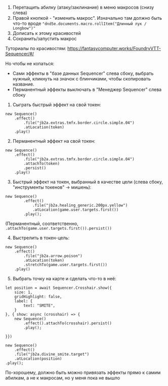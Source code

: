 

 1. Перетащить абилку (атаку/заклинание) в меню макросов (снизу слева)
 2. Правой кнопкой - "изменить макрос".
 Изначально там должно быть что-то вроде `"dnd5e.documents.macro.rollItem("Длинный лук /
    Longbow")"`
 3. Дописать к этому красивостей
 4. Сохранить/запустить макрос

Туториалы по красивостям:
https://fantasycomputer.works/FoundryVTT-Sequencer/#/

Но чтобы не копаться:
- Сами эффекты в "базе данных Sequencer" слева сбоку, выбрать нужный, кликнуть на значок с блинчиками, чтобы скопировать название.
- Перманентный эффекты выключать в "Менеджер Sequencer" слева сбоку

1. Сыграть быстрый эффект на свой токен:
```
new Sequence()
    .effect()
        .file("jb2a.extras.tmfx.border.circle.simple.04")
        .atLocation(token)
    .play()
```

2. Перманентный эффект на свой токен:
```
new Sequence()
    .effect()
        .file("jb2a.extras.tmfx.border.circle.simple.04")
        .attachTo(token)
        .persist()
    .play()
```
3. Быстрый эффект на токен, выбранный в качестве цели (слева сбоку, "инструменты токенов" -> мишень):
```
new Sequence()
        .effect()
            .file("jb2a.healing_generic.200px.yellow")
            .atLocation(game.user.targets.first())
        .play();
```
(Перманентный, соответственно, `.attachTo(game.user.targets.first()).persist())`

4. Выстрелить в токен-цель:
```
new Sequence()
    .effect()
        .file("jb2a.arrow.poison")
        .atLocation(token)
        .stretchTo(game.user.targets.first())
    .play()
```
5. Выбрать точку на карте и сделать что-то в неё:
```
let position = await Sequencer.Crosshair.show({
    size: 1,
    gridHighlight: false,
    label: {
        text: "SMITE",
    }
}, { show: async (crosshair) => {
    new Sequence()
        .effect().attachTo(crosshair).persist()
        .play();

}})

new Sequence()
    .effect()
    .file("jb2a.divine_smite.target")
    .atLocation(position)
.play();
```


По-хорошему, должно быть можно привязать эффекты прямо к самим абилкам, а не к макросам, но у меня пока не вышло
